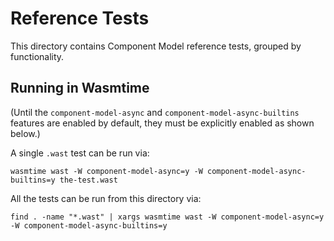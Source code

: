 # Reference Tests

This directory contains Component Model reference tests, grouped by functionality.

## Running in Wasmtime

(Until the `component-model-async` and `component-model-async-builtins` features
are enabled by default, they must be explicitly enabled as shown below.)

A single `.wast` test can be run via:
```
wasmtime wast -W component-model-async=y -W component-model-async-builtins=y the-test.wast
```
All the tests can be run from this directory via:
```
find . -name "*.wast" | xargs wasmtime wast -W component-model-async=y -W component-model-async-builtins=y
```
